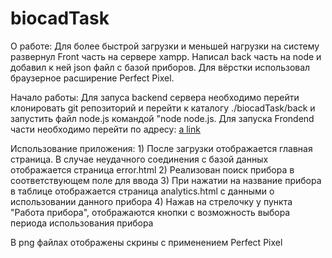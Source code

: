# biocadTask

О работе: Для более быстрой загрузки и меньшей нагрузки на систему развернул Front часть на сервере xampp.
Написал back часть на node и добавил к ней json файл с базой приборов. Для вёрстки использовал браузерное расширение Perfect Pixel.

Начало работы: Для запуса backend сервера необходимо перейти клонировать git репозиторий и перейти к каталогу ./biocadTask/back и запустить файл node.js командой "node node.js. Для запуска Frondend части необходимо перейти по адресу:  [a link](https://llladno.github.io/biocadTask/public/main.html)

Использование приложения: 1) После загрузки отображается главная страница. В случае неудачного соединения с базой данных отображается страница error.html
2) Реализован поиск прибора в соответствующем поле для ввода
3) При нажатии на название прибора в таблице отображается страница analytics.html с данными о использовании данного прибора
4) Нажав на стрелочку у пункта "Работа прибора", отображаются кнопки с возможность выбора периода использования прибора

В png файлах отображены скрины с применением Perfect Pixel
